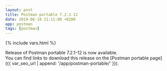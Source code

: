 ```yaml
---
layout: post
title: Postman portable 7.2.1-12
date: 2019-06-18 21:11:00 +0200
app: postman
tags: [postman]
---
```

{% include vars.html %}

Release of Postman portable 7.2.1-12 is now available.<br />
You can find links to download this release on the [Postman portable page]({{ var_seo_url | append: '/app/postman-portable/' }}).